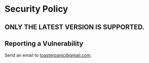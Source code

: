 # Security Policy

## ONLY THE LATEST VERSION IS SUPPORTED.

## Reporting a Vulnerability

Send an email to toasterpanic@gmail.com.
